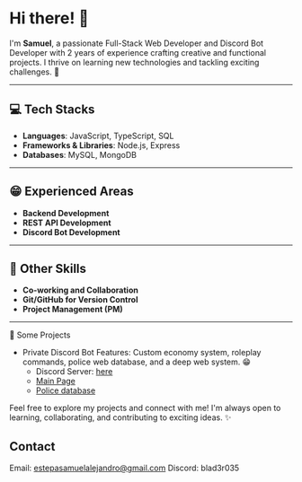 # Hi there! 👋

I'm **Samuel**, a passionate Full-Stack Web Developer and Discord Bot Developer with 2 years of experience crafting creative and functional projects. I thrive on learning new technologies and tackling exciting challenges. 🚀

---

## :computer: Tech Stacks

- **Languages**: JavaScript, TypeScript, SQL
- **Frameworks & Libraries**: Node.js, Express
- **Databases**: MySQL, MongoDB

---

## :grin: Experienced Areas

- **Backend Development**
- **REST API Development**
- **Discord Bot Development**

---

## 🔨 Other Skills

- **Co-working and Collaboration**
- **Git/GitHub for Version Control**
- **Project Management (PM)**

---

📲 Some Projects
* Private Discord Bot
  Features: Custom economy system, roleplay commands, police web database, and a deep web system. 😁
    * Discord Server: [here](https://discord.gg/cacolombiarp)
    * [Main Page](https://cacolombia.website)
    * [Police database](https://cacolombia.website/v1/login)

Feel free to explore my projects and connect with me! I'm always open to learning, collaborating, and contributing to exciting ideas. ✨

## Contact
Email: estepasamuelalejandro@gmail.com
Discord: blad3r035
